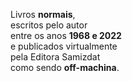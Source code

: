 Livros **normais**,  
escritos pelo autor  
entre os anos **1968 e 2022**  
e publicados virtualmente  
pela Editora Samizdat  
como sendo **off-machina**.  